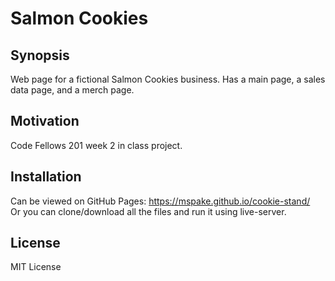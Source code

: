 # Salmon Cookies  
  
## Synopsis  
  
Web page for a fictional Salmon Cookies business. Has a main page, a sales data page, and a merch page. 
  
## Motivation  
  
Code Fellows 201 week 2 in class project.  
  
## Installation  
  
Can be viewed on GitHub Pages: https://mspake.github.io/cookie-stand/  
Or you can clone/download all the files and run it using live-server.  
  
## License  
  
MIT License  
